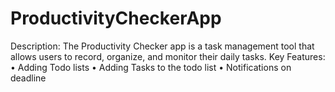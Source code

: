 # ProductivityCheckerApp
Description:
The Productivity Checker app is a task management tool that allows users to record, organize, and monitor their daily tasks.
Key Features:
•	Adding Todo lists
•	Adding Tasks to the todo list
•	Notifications on deadline
